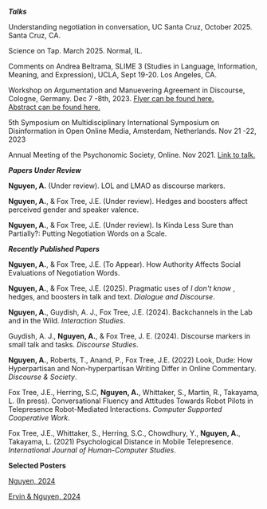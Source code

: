 _**Talks**_

Understanding negotiation in conversation, UC Santa Cruz, October 2025. Santa Cruz, CA.

Science on Tap. March 2025. Normal, IL.

Comments on Andrea Beltrama, SLIME 3 (Studies in Language, Information, Meaning, and Expression), UCLA, Sept 19-20. Los Angeles, CA.

Workshop on Argumentation and Manuevering Agreement in Discourse, Cologne, Germany. Dec 7 -8th, 2023. 
[Flyer can be found here.](assets/Workshop_Argumentation_Poster.pdf)  
[Abstract can be found here.](assets/Workshop_argumentation_agreement_abstract.pdf)


5th Symposium on Multidisciplinary International Symposium on Disinformation in Open Online Media, Amsterdam, Netherlands. Nov 21 -22, 2023

Annual Meeting of the Psychonomic Society, Online. Nov 2021. [Link to talk.](https://drive.google.com/file/d/1XtzG1wKH36Q_HHBLLSPU6nO4L7C39zsR/view?usp=sharing)









_**Papers Under Review**_

**Nguyen, A.** (Under review).  LOL and LMAO as discourse markers.

**Nguyen, A.**, & Fox Tree, J.E. (Under review).  Hedges and boosters affect perceived gender and speaker valence.


**Nguyen, A.**, & Fox Tree, J.E. (Under review).  Is Kinda Less Sure than Partially?: Putting Negotiation Words on a Scale.








_**Recently Published Papers**_

**Nguyen, A.**, & Fox Tree, J.E. (To Appear). How Authority Affects Social Evaluations of Negotiation Words.

**Nguyen, A.**, & Fox Tree, J.E. (2025). Pragmatic uses of _I don't know_ , hedges, and boosters in talk and text. _Dialogue and Discourse_.

**Nguyen, A.**, Guydish, A. J., Fox Tree, J.E. (2024). Backchannels in the Lab and in the Wild. _Interaction Studies_.

Guydish, A. J., **Nguyen, A.**, & Fox Tree, J. E. (2024). Discourse markers in small talk and tasks. _Discourse Studies_.

**Nguyen, A.**, Roberts, T., Anand, P., Fox Tree, J.E. (2022) Look, Dude: How Hyperpartisan and Non-hyperpartisan Writing Differ in Online Commentary. _Discourse & Society_.

Fox Tree, J.E., Herring, S.C, **Nguyen, A.**, Whittaker, S., Martin, R., Takayama, L. (In press). Conversational Fluency and Attitudes Towards Robot Pilots in Telepresence Robot-Mediated Interactions. _Computer Supported Cooperative Work_.

Fox Tree, J.E., Whittaker, S., Herring, S.C., Chowdhury, Y., **Nguyen, A.**, Takayama, L. (2021) Psychological Distance in Mobile Telepresence. _International Journal of Human-Computer Studies_.






**Selected Posters**

[Nguyen, 2024](assets/Nguyen2024.pdf) 


[Ervin & Nguyen, 2024](assets/ErvinNguyen2024.pdf)
